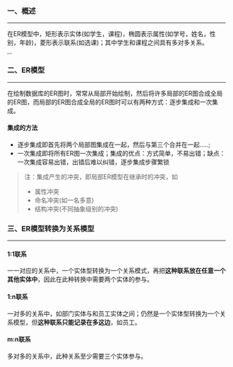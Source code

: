 ### 一、概述

---

在ER模型中，矩形表示实体(如学生，课程)，椭圆表示属性(如学号，姓名，性别，年龄)，菱形表示联系(如选课)；其中学生和课程之间具有多对多关系。

<img src="https://img-blog.csdnimg.cn/20210223011829885.png?x-oss-process=image/watermark,type_ZmFuZ3poZW5naGVpdGk,shadow_10,text_aHR0cHM6Ly9ibG9nLmNzZG4ubmV0L2ltcmVhbF8=,size_16,color_FFFFFF,t_70" alt="img" style="zoom: 25%;" />



### 二、ER模型

---

在绘制数据库的ER图时，常常从局部开始绘制，然后将许多局部的ER图合成全局的ER图，而局部的ER图合成全局的ER图时可以有两种方式：逐步集成和一次集成。

#### 集成的方法

- 逐步集成即首先将两个局部图集成在一起，然后与第三个合并在一起.....;
- 一次集成即将所有ER图一次集成；集成的优点：方式简单，不易出错；缺点：一次集成容易出错，出错后难以纠错，逐步集成步骤繁锁

>注：集成产生的冲突，即局部ER模型在继承时的冲突，如
>
>- 属性冲突
>- 命名冲突(如一名多意)
>- 结构冲突(不同抽象级别的冲突)



### 三、ER模型转换为关系模型

---

#### 1:1联系

一一对应的关系中，一个实体型转换为一个关系模式，再把**这种联系放在任意一个其他实体中**，因此在此种转换中需要两个实体的参与。

#### 1:n联系

一对多的关系中，如部门实体与和员工实体之间；仍然是一个实体型转换为一个关系模型，但**这种联系只能记录在多这边**，如员工。

#### m:n联系

多对多的关系中，此种关系至少需要三个实体参与。
